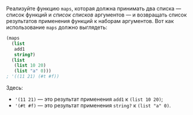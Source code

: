
Реализуйте функцию `maps`, которая должна принимать два списка — список функций и *список списков* аргументов — и возвращать список результатов применения функций к наборам аргументов. Вот как использование `maps` должно выглядеть:

```scheme
(maps
  (list
   add1
   string?)
  (list
   (list 10 20)
   (list "a" 0)))
; '((11 21) (#t #f))
```

Здесь:

- `'(11 21)` — это результат применения `add1` к `(list 10 20)`;
- `'(#t #f)` — это результат применения `string?` к `(list "a" 0)`.
